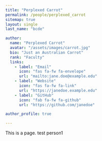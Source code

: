 ```yaml
---
title: "Perplexed Carrot"
permalink: /people/perplexed_carrot
sitemap: true
layout: single
last_name: "bcde"

author:
  name: "Perplexed Carrot"
  avatar: "/assets/images/carrot.jpg"
  bio: "Just an Australian Carrot"
  rank: "Faculty"
  links:
    - label: "Email"
      icon: "fas fa-fw fa-envelope"
      url: "mailto:jane.doe@example.edu"
    - label: "Website"
      icon: "fas fa-fw fa-link"
      url: "https://janedoe.example.edu"
    - label: "GitHub"
      icon: "fab fa-fw fa-github"
      url: "https://github.com/janedoe"

author_profile: true

---
```



This is a page. test person1 